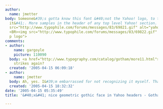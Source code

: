 ```yaml
---
author:
  name: jmetter
body: Someone&#39;s gotta know this font &#40;not the Yahoo! logo, to the right of
  it&#41;. More samples in the header of any top level Yahoo! section. <BR> <BR><img
  src="http://www.typophile.com/forums/messages/83/69821.gif" alt="yahoo sports logo">
  <BR><img src="http://www.typophile.com/forums/messages/83/69822.gif" alt="yahoo
  p logo">
comments:
- author:
    name: gargoyle
    picture: 110090
  body: <a href="http://www.typography.com/catalog/gotham/more11.html">Gotham</a>
    strikes again?
  created: '2005-04-15 06:09:18'
- author:
    name: jmetter
  body: Ah, yes. I&#39;m embarrassed for not recognizing it myself. Thank you.
  created: '2005-04-15 18:32:32'
date: '2005-04-15 05:35:49'
title: '&#40;x&#41; nice geometric gothic face in Yahoo headers - Gotham {Justin}'

---
```

